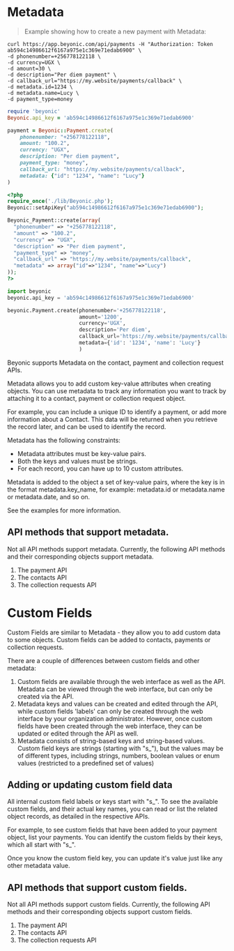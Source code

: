 # Metadata

> Example showing how to create a new payment with Metadata:

```shell
curl https://app.beyonic.com/api/payments -H "Authorization: Token ab594c14986612f6167a975e1c369e71edab6900" \
-d phonenumber=+256778122118 \
-d currency=UGX \
-d amount=30 \
-d description="Per diem payment" \
-d callback_url="https://my.website/payments/callback" \
-d metadata.id=1234 \
-d metadata.name=Lucy \
-d payment_type=money
```

```ruby
require 'beyonic'
Beyonic.api_key = 'ab594c14986612f6167a975e1c369e71edab6900'

payment = Beyonic::Payment.create(
    phonenumber: "+256778122118",
    amount: "100.2",
    currency: "UGX",
    description: "Per diem payment",
    payment_type: "money",
    callback_url: "https://my.website/payments/callback",
    metadata: {"id": "1234", "name": "Lucy"}
)
```

```php
<?php
require_once('./lib/Beyonic.php');
Beyonic::setApiKey("ab594c14986612f6167a975e1c369e71edab6900");

Beyonic_Payment::create(array(
  "phonenumber" => "+256778122118",
  "amount" => "100.2",
  "currency" => "UGX",
  "description" => "Per diem payment",
  "payment_type" => "money",
  "callback_url" => "https://my.website/payments/callback",
  "metadata" => array("id"=>"1234", "name"=>"Lucy")
));
?>
```

```python
import beyonic
beyonic.api_key = 'ab594c14986612f6167a975e1c369e71edab6900'

beyonic.Payment.create(phonenumber='+256778122118',
                       amount='1200',
                       currency='UGX',
                       description='Per diem',
                       callback_url='https://my.website/payments/callback',
                       metadata={'id': '1234', 'name': 'Lucy'}
                       )
```

Beyonic supports Metadata on the contact, payment and collection request APIs. 

Metadata allows you to add custom key-value attributes when creating objects. You can use metadata to track any 
information you want to track by attaching it to a contact, payment or collection request object.

For example, you can include a unique ID to identify a payment, or add more information about a Contact. 
This data will be returned when you retrieve the record later, and can be used to identify the record.

Metadata has the following constraints:

* Metadata attributes must be key-value pairs.
* Both the keys and values must be strings.
* For each record, you can have up to 10 custom attributes.

Metadata is added to the object a set of key-value pairs, where the key is in the format metadata.key_name, 
for example: metadata.id or metadata.name or metadata.date, and so on.

See the examples for more information.

## API methods that support metadata.

Not all API methods support metadata. Currently, the following API methods and their corresponding objects support metadata.

1. The payment API
2. The contacts API
3. The collection requests API

# Custom Fields

Custom Fields are similar to Metadata - they allow you to add custom data to some objects. Custom fields can be added to contacts,
payments or collection requests.

There are a couple of differences between custom fields and other metadata:

1. Custom fields are available through the web interface as well as the API. Metadata can be viewed through the web interface, but can only be created via the API.
2. Metadata keys and values can be created and edited through the API, while custom fields 'labels' can only be created through the web interface by your organization administrator. However, once custom fields have been created through the web interface, they can be updated or edited through the API as well.
3. Metadata consists of string-based keys and string-based values. Custom field keys are strings (starting with "s_"), but the values may be of different types, including strings, numbers, boolean values or enum values (restricted to a predefined set of values)

## Adding or updating custom field data

All internal custom field labels or keys start with "s_". To see the available custom fields, and their actual key names, you can read or list the related object records, as detailed in the respective APIs.

For example, to see custom fields that have been added to your payment object, list your payments. You can identify the custom fields by their keys, which all start with "s_".

Once you know the custom field key, you can update it's value just like any other metadata value.

## API methods that support custom fields.

Not all API methods support custom fields. Currently, the following API methods and their corresponding objects support custom fields.

1. The payment API
2. The contacts API
3. The collection requests API
